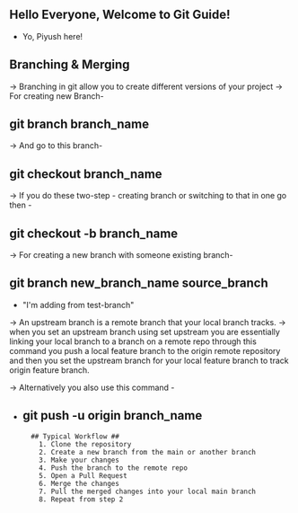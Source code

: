 ## Hello Everyone, Welcome to Git Guide!
- Yo, Piyush here!
## Branching & Merging ##
-> Branching in git allow you to create different versions of your project
-> For creating new Branch-
## git branch branch_name
-> And go to this branch-
## git checkout branch_name
-> If you do these two-step - creating branch or switching to that in one go then -
## git checkout -b branch_name
-> For creating a new branch with someone existing branch-
## git branch new_branch_name source_branch

- "I'm adding from test-branch"

-> An upstream branch is a remote branch that your local branch tracks.
-> when you set an upstream branch using set upstream you are essentially linking your local branch to a branch on a remote repo through this command you push a local feature branch to the origin remote repository and then you set the upstream branch for your local feature branch to track origin feature branch.

-> Alternatively you also use this command -
- ## git push -u origin branch_name


        ## Typical Workflow ##
          1. Clone the repository
          2. Create a new branch from the main or another branch
          3. Make your changes 
          4. Push the branch to the remote repo
          5. Open a Pull Request
          6. Merge the changes
          7. Pull the merged changes into your local main branch 
          8. Repeat from step 2